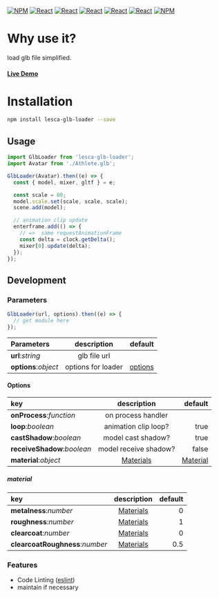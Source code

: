 [![NPM](https://img.shields.io/badge/NPM-ba443f?style=for-the-badge&logo=npm&logoColor=white)](https://www.npmjs.com/)
[![React](https://img.shields.io/badge/Node.js-43853D?style=for-the-badge&logo=node.js&logoColor=white)](https://nodejs.org/en/)
[![React](https://img.shields.io/badge/-ReactJs-61DAFB?style=for-the-badge&logo=react&logoColor=white)](https://zh-hant.reactjs.org/)
[![React](https://img.shields.io/badge/Less-1d365d?style=for-the-badge&logo=less&logoColor=white)](https://lesscss.org/)
[![React](https://img.shields.io/badge/HTML5-E34F26?style=for-the-badge&logo=html5&logoColor=white)](https://www.w3schools.com/html/)
[![React](https://img.shields.io/badge/-CSS3-1572B6?style=for-the-badge&logo=css3&logoColor=white)](https://www.w3schools.com/css/)
[![NPM](https://img.shields.io/badge/DEV-Jameshsu1125-9cf?style=for-the-badge)](https://www.npmjs.com/~jameshsu1125)

# Why use it?

load glb file simplified.

#### [Live Demo](https://jameshsu1125.github.io/lesca-glb-loader/)

# Installation

```sh
npm install lesca-glb-loader --save
```

## Usage

```javascript
import GlbLoader from 'lesca-glb-loader';
import Avatar from './Athlete.glb';

GlbLoader(Avatar).then((e) => {
  const { model, mixer, gltf } = e;

  const scale = 80;
  model.scale.set(scale, scale, scale);
  scene.add(model);

  // animation clip update
  enterframe.add(() => {
    // =>  same requestAnimationFrame
    const delta = clock.getDelta();
    mixer[0].update(delta);
  });
});
```

## Development

### Parameters

```js
GlbLoader(url, options).then((e) => {
  // get module here
});
```

| Parameters           |    description     |             default |
| :------------------- | :----------------: | ------------------: |
| **url**:_string_     |    glb file url    |                     |
| **options**:_object_ | options for loader | [options](#options) |

#### Options

| key                         |      description      |               default |
| :-------------------------- | :-------------------: | --------------------: |
| **onProcess**:_function_    |  on process handler   |                       |
| **loop**:_boolean_          | animation clip loop?  |                  true |
| **castShadow**:_boolean_    |  model cast shadow?   |                  true |
| **receiveShadow**:_boolean_ | model receive shadow? |                 false |
| **material**:_object_       |      [Materials]      | [Material](#material) |

##### material

| key                             | description | default |
| :------------------------------ | :---------: | ------: |
| **metalness**:_number_          | [Materials] |       0 |
| **roughness**:_number_          | [Materials] |       1 |
| **clearcoat**:_number_          | [Materials] |       0 |
| **clearcoatRoughness**:_number_ | [Materials] |     0.5 |

### Features

- Code Linting ([eslint])
- maintain if necessary

[eslint]: https://eslint.org/
[materials]: https://threejs.org/manual/#en/materials
